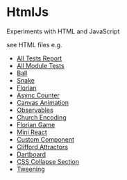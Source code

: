 # HtmlJs
Experiments with HTML and JavaScript

see HTML files e.g.
- [All Tests Report](https://dierk.github.io/HtmlJs/allTests.html)
- [All Module Tests](https://dierk.github.io/HtmlJs/allModuleTests.html)
- [Ball](https://dierk.github.io/HtmlJs/ball/ball.html)
- [Snake](https://dierk.github.io/HtmlJs/snake/snake.html)
- [Florian](https://dierk.github.io/HtmlJs/florian/Snake.html)
- [Async Counter](https://dierk.github.io/HtmlJs/asyncCounter.html)
- [Canvas Animation](https://dierk.github.io/HtmlJs/canvasAnimation.html)
- [Observables](https://dierk.github.io/HtmlJs/observable/View.html)
- [Church Encoding](https://dierk.github.io/HtmlJs/church/View.html)
- [Florian Game](https://dierk.github.io/HtmlJs/florian.html)
- [Mini React](https://dierk.github.io/HtmlJs/Mini.html)
- [Custom Component](https://dierk.github.io/HtmlJs/gauge/View.html)
- [Clifford Attractors](https://dierk.github.io/HtmlJs/concept/View.html)
- [Dartboard](https://dierk.github.io/HtmlJs/dartboard/View.html)
- [CSS Collapse Section](https://dierk.github.io/HtmlJs/TryCollapse.html)
- [Tweening](https://dierk.github.io/tween/View.html)
